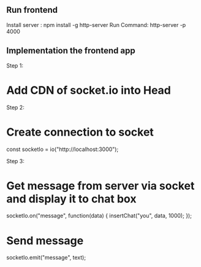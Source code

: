 ## Run frontend

Install server : npm install -g http-server
Run Command: http-server -p 4000


## Implementation the frontend app

Step 1:
# Add CDN of socket.io into Head

Step 2:
# Create connection to socket
const socketIo = io("http://localhost:3000");

Step 3:
# Get message from server via socket and display it to chat box
socketIo.on("message", function(data) {
    insertChat("you", data, 1000);
});

# Send message 
socketIo.emit("message", text);


